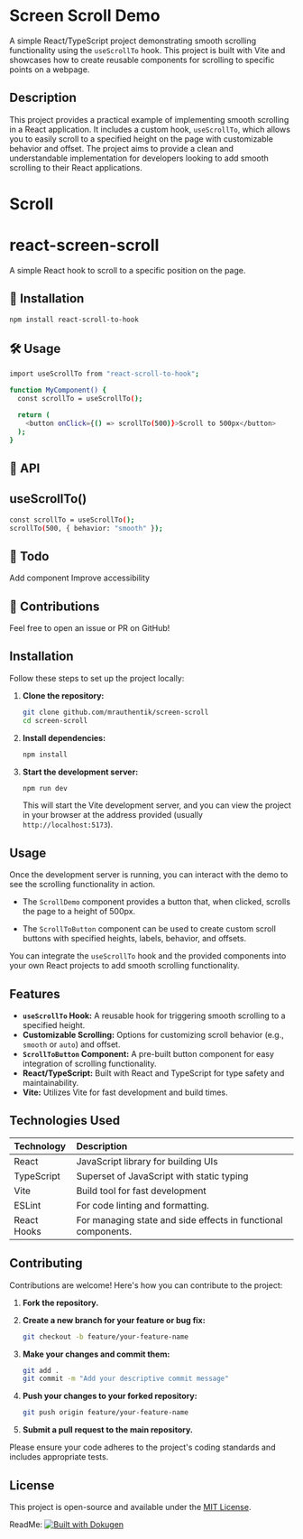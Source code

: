 # Screen Scroll Demo

A simple React/TypeScript project demonstrating smooth scrolling functionality using the `useScrollTo` hook. This project is built with Vite and showcases how to create reusable components for scrolling to specific points on a webpage.

## Description

This project provides a practical example of implementing smooth scrolling in a React application. It includes a custom hook, `useScrollTo`, which allows you to easily scroll to a specified height on the page with customizable behavior and offset.  The project aims to provide a clean and understandable implementation for developers looking to add smooth scrolling to their React applications.

# Scroll
# react-screen-scroll

A simple React hook to scroll to a specific position on the page.

## 🚀 Installation
```sh
npm install react-scroll-to-hook
```
## 🛠️ Usage

```sh
import useScrollTo from "react-scroll-to-hook";

function MyComponent() {
  const scrollTo = useScrollTo();

  return (
    <button onClick={() => scrollTo(500)}>Scroll to 500px</button>
  );
}
```

## 🔧 API
## useScrollTo()

```sh
const scrollTo = useScrollTo();
scrollTo(500, { behavior: "smooth" });

```

## 📌 Todo
Add <ScrollToButton /> component
Improve accessibility

## 📢 Contributions
Feel free to open an issue or PR on GitHub!

## Installation

Follow these steps to set up the project locally:

1.  **Clone the repository:**

    ```bash
    git clone github.com/mrauthentik/screen-scroll
    cd screen-scroll
    ```

2.  **Install dependencies:**

    ```bash
    npm install
    ```

3.  **Start the development server:**

    ```bash
    npm run dev
    ```

    This will start the Vite development server, and you can view the project in your browser at the address provided (usually `http://localhost:5173`).

## Usage

Once the development server is running, you can interact with the demo to see the scrolling functionality in action.

*   The `ScrollDemo` component provides a button that, when clicked, scrolls the page to a height of 500px.

*   The `ScrollToButton` component can be used to create custom scroll buttons with specified heights, labels, behavior, and offsets.

You can integrate the `useScrollTo` hook and the provided components into your own React projects to add smooth scrolling functionality.

## Features

*   **`useScrollTo` Hook:**  A reusable hook for triggering smooth scrolling to a specified height.
*   **Customizable Scrolling:**  Options for customizing scroll behavior (e.g., `smooth` or `auto`) and offset.
*   **`ScrollToButton` Component:**  A pre-built button component for easy integration of scrolling functionality.
*   **React/TypeScript:**  Built with React and TypeScript for type safety and maintainability.
*   **Vite:**  Utilizes Vite for fast development and build times.

## Technologies Used

| Technology   | Description                               |
| :----------- | :---------------------------------------- |
| React        | JavaScript library for building UIs       |
| TypeScript   | Superset of JavaScript with static typing |
| Vite         | Build tool for fast development           |
| ESLint       |  For code linting and formatting.        |
| React Hooks  |  For managing state and side effects in functional components.       |

## Contributing

Contributions are welcome! Here's how you can contribute to the project:

1.  **Fork the repository.**
2.  **Create a new branch for your feature or bug fix:**

    ```bash
    git checkout -b feature/your-feature-name
    ```

3.  **Make your changes and commit them:**

    ```bash
    git add .
    git commit -m "Add your descriptive commit message"
    ```

4.  **Push your changes to your forked repository:**

    ```bash
    git push origin feature/your-feature-name
    ```

5.  **Submit a pull request to the main repository.**

Please ensure your code adheres to the project's coding standards and includes appropriate tests.

## License

This project is open-source and available under the [MIT License](LICENSE).

ReadMe: [![Built with Dokugen](https://img.shields.io/badge/Built%20with-Dokugen-brightgreen)](https://github.com/samueltuoyo15/Dokugen)
